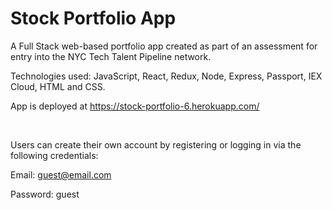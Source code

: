 # Stock Portfolio App

A Full Stack web-based portfolio app created as part of an assessment for entry into the NYC Tech Talent Pipeline network.

Technologies used: JavaScript, React, Redux, Node, Express, Passport, IEX Cloud, HTML and CSS. 

App is deployed at https://stock-portfolio-6.herokuapp.com/

<br />

Users can create their own account by registering or logging in via the following credentials: 

Email: guest@email.com

Password: guest

